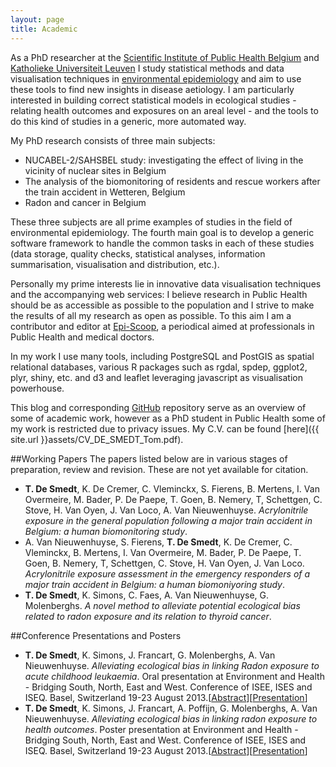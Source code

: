 ```yaml
---
layout: page
title: Academic
---
```


As a PhD researcher at the <a href="http://www.wiv-isp.be/">Scientific Institute of Public Health Belgium</a> and <a href="http://www.kuleuven.be">Katholieke Universiteit Leuven</a> I study statistical methods and data visualisation techniques in <a href="https://en.wikipedia.org/wiki/Environmental_epidemiology">environmental epidemiology</a> and aim to use these tools to find new insights in disease aetiology. I am particularly interested in building correct statistical models in ecological studies - relating health outcomes and exposures on an areal level - and the tools to do this kind of studies in a generic, more automated way. 

My PhD research consists of three main subjects:

* NUCABEL-2/SAHSBEL study: investigating the effect of living in the vicinity of nuclear sites in Belgium
* The analysis of the biomonitoring of residents and rescue workers after the train accident in Wetteren, Belgium
* Radon and cancer in Belgium

These three subjects are all prime examples of studies in the field of environmental epidemiology. The fourth main goal is to develop a generic software framework to handle the common tasks in each of these studies (data storage, quality checks, statistical analyses, information summarisation, visualisation and distribution, etc.). 

Personally my prime interests lie in innovative data visualisation techniques and the accompanying web services: I believe research in Public Health should be as accessible as possible to the population and I strive to make the results of all my research as open as possible. To this aim I am a contributor and editor at <a href="https://www.wiv-isp.be/epidemio/epinl/episcoop/episcoop.htm">Epi-Scoop</a>, a periodical aimed at professionals in Public Health and medical doctors. 

In my work I use many tools, including PostgreSQL and PostGIS as spatial relational databases, various R packages such as rgdal, spdep, ggplot2, plyr, shiny, etc. and d3 and leaflet leveraging javascript as visualisation powerhouse.

This blog and corresponding <a href="https://github.com/tdesmedt/">GitHub</a>
 repository serve as an overview of some of academic work, however as a PhD student in Public Health some of my work is restricted due to privacy issues. My C.V. can be found [here]({{ site.url }}assets/CV_DE_SMEDT_Tom.pdf).

##Working Papers
The papers listed below are in various stages of preparation, review and revision. These are not yet available for citation.

* **T. De Smedt**, K. De Cremer, C. Vleminckx, S. Fierens, B. Mertens, I. Van Overmeire, M. Bader, P. De Paepe, T. Goen, B. Nemery, T, Schettgen, C. Stove, H. Van Oyen, J. Van Loco, A. Van Nieuwenhuyse. *Acrylonitrile exposure in the general population following a major train accident in Belgium: a human biomonitoring study*.
* A. Van Nieuwenhuyse, S. Fierens, **T. De Smedt**, K. De Cremer, C. Vleminckx, B. Mertens, I. Van Overmeire, M. Bader, P. De Paepe, T. Goen, B. Nemery, T, Schettgen, C. Stove, H. Van Oyen, J. Van Loco. *Acrylonitrile exposure assessment in the emergency responders of a major train accident in Belgium: a human biomoniyoring study*.
* **T. De Smedt**, K. Simons, C. Faes, A. Van Nieuwenhuyse, G. Molenberghs. *A novel method to alleviate potential ecological bias related to radon exposure and its relation to thyroid cancer*.


##Conference Presentations and Posters
* **T. De Smedt**, K. Simons, J. Francart, G. Molenberghs, A. Van Nieuwenhuyse. *Alleviating ecological bias in linking Radon exposure to acute childhood leukaemia*. Oral presentation at Environment and Health - Bridging South, North, East and West. Conference of ISEE, ISES and ISEQ. Basel, Switzerland 19-23 August 2013.[[Abstract](http://ehp.niehs.nih.gov/ehbasel13/s-2-27-01/)][[Presentation]({{site.url}}assets/Presentation_EHBASEL2013_DE_SMEDT_Tom.pptx)]
* **T. De Smedt**,  K. Simons, J. Francart, A. Poffijn, G. Molenberghs, A. Van Nieuwenhuyse. *Alleviating ecological bias in linking radon exposure to health outcomes*. Poster presentation at Environment and Health - Bridging South, North, East and West. Conference of ISEE, ISES and ISEQ. Basel, Switzerland 19-23 August 2013.[[Abstract](http://ehp.niehs.nih.gov/ehbasel13/p-2-29-02/)][[Presentation]({{site.url}}assets/Abstract_Radon_ACL_BASEL_Versie2.docx)]





